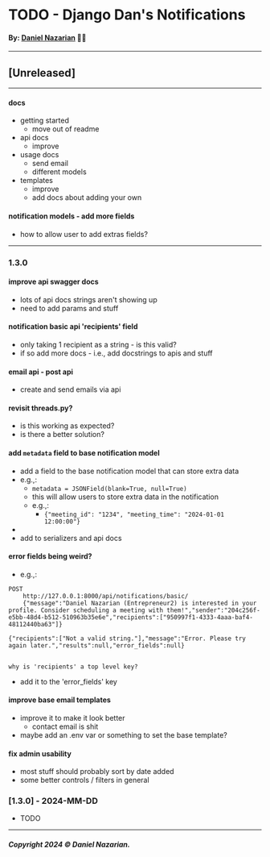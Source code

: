 # TODO - Django Dan's Notifications
#### By: [Daniel Nazarian](https://danielnazarian) 🐧👹

-------------------------------------------------------
## [Unreleased]
-----




#### docs
- getting started
    - move out of readme
- api docs
    - improve
- usage docs
    - send email
    - different models
- templates
    - improve
    - add docs about adding your own



#### notification models - add more fields
- how to allow user to add extras fields?




-----
### 1.3.0



#### improve api swagger docs
- lots of api docs strings aren't showing up
- need to add params and stuff


#### notification basic api 'recipients' field
- only taking 1 recipient as a string - is this valid?
- if so add more docs - i.e., add docstrings to apis and stuff





#### email api - post api
- create and send emails via api



#### revisit threads.py?
- is this working as expected?
- is there a better solution?





#### add `metadata` field to base notification model
- add a field to the base notification model that can store extra data
- e.g.,:
    - `metadata = JSONField(blank=True, null=True)`
    - this will allow users to store extra data in the notification
    - e.g.,:
        - `{"meeting_id": "1234", "meeting_time": "2024-01-01 12:00:00"}`
-
- add to serializers and api docs






#### error fields being weird?
- e.g.,:
```
POST
	http://127.0.0.1:8000/api/notifications/basic/
    {"message":"Daniel Nazarian (Entrepreneur2) is interested in your profile. Consider scheduling a meeting with them!","sender":"204c256f-e5bb-48d4-b512-510963b35e6e","recipients":["950997f1-4333-4aaa-baf4-48112440ba63"]}

{"recipients":["Not a valid string."],"message":"Error. Please try again later.","results":null,"error_fields":null}


why is 'recipients' a top level key?
```
- add it to the 'error_fields' key




#### improve base email templates
- improve it to make it look better
    - contact email is shit
- maybe add an .env var or something to set the base template?




#### fix admin usability
- most stuff should probably sort by date added
- some better controls / filters in general




### [1.3.0] - 2024-MM-DD
- TODO

-------------------------------------------------------

##### Copyright 2024 © Daniel Nazarian.
